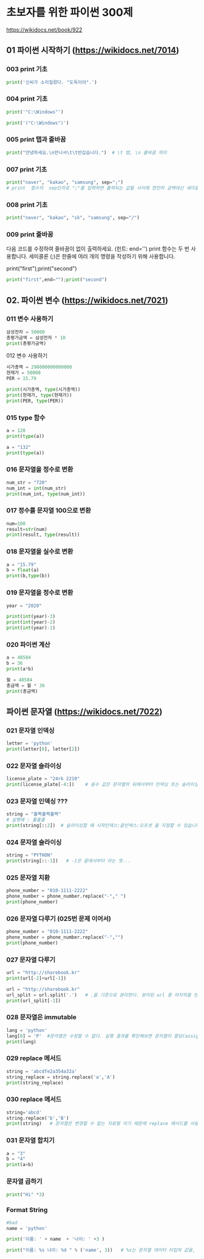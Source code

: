 # 초보자를 위한 파이썬 300제

https://wikidocs.net/book/922

## 01 파이썬 시작하기 (https://wikidocs.net/7014)

### 003 print 기초


```python
print('신씨가 소리질렀다. "도둑이야".')
```

### 004 print 기초


```python
print('"C:\Windows"')
```


```python
print('("C:\Windows")')
```

### 005 print 탭과 줄바꿈


```python
print("안녕하세요.\n만나서\t\t반갑습니다.")  # \t 텝, \n 줄바꿈 의미
```

### 007 print 기초


```python
print("naver", "kakao", "samsung", sep=";")  
# print  함수의  sep인자로 ";"를 입력하면 출력되는 값들 사이에 한칸의 공백대신 세미콜론이 출력된다.
```

### 008 print 기초


```python
print("naver", "kakao", "sk", "samsung", sep="/")
```

### 009 print 줄바꿈

다음 코드를 수정하여 줄바꿈이 없이 출력하세요. (힌트: end='') print 함수는 두 번 사용합니다. 세미콜론 (;)은 한줄에 여러 개의 명령을 작성하기 위해 사용합니다.

print("first");print("second")


```python
print("first",end="");print("second")
```

## 02. 파이썬 변수 (https://wikidocs.net/7021)

### 011 변수 사용하기


```python
삼성전자 = 50000
총평가금액 = 삼성전자 * 10
print(총평가금액)
```

012 변수 사용하기


```python
시가총액 = 298000000000000
현재가 = 50000
PER = 15.79

print(시가총액, type(시가총액))
print(현재가, type(현재가))
print(PER, type(PER))
```

### 015 type 함수


```python
a = 128
print(type(a))
```


```python
a = "132"
print(type(a))
```

### 016 문자열을 정수로 변환


```python
num_str = "720"
num_int = int(num_str)
print(num_int, type(num_int))
```

### 017 정수를 문자열 100으로 변환


```python
num=100
result=str(num)
print(result, type(result))
```

### 018 문자열을 실수로 변환


```python
a = "15.79"
b = float(a)
print(b,type(b))
```

### 019 문자열을 정수로 변환


```python
year = "2020"

print(int(year)-3)
print(int(year)-2)
print(int(year)-1)
```

### 020 파이썬 계산


```python
a = 48584
b = 36
print(a*b)
```


```python
월 = 48584
총금액 = 월 * 36
print(총금액)
```

## 파이썬 문자열 (https://wikidocs.net/7022)

### 021 문자열 인덱싱


```python
letter = 'python'
print(letter[0], letter[2])
```

### 022 문자열 슬라이싱


```python
license_plate = "24rk 2210"
print(license_plate[-4:])    # 음수 값은 문자열의 뒤에서부터 인덱싱 또는 슬라이싱함을 의미한다. 
```

### 023 문자열 인덱싱 ???


```python
string = "홀짝홀짝홀짝"
# 실행예 : 홀홀홀
print(string[::2])  # 슬라이싱할 떄 시작인덱스:끝인덱스:오프셋 을 지정할 수 있습니다.
```

### 024 문자열 슬라이싱


```python
string = "PYTHON"
print(string[::-1])   # -1은 끝에서부터 라는 뜻...
```

### 025  문자열 치환


```python
phone_number = "010-1111-2222"
phone_number = phone_number.replace("-"," ")
print(phone_number)
```

### 026 문자열 다루기 (025번 문제 이어서)


```python
phone_number = "010-1111-2222"
phone_number = phone_number.replace("-","")
print(phone_number)
```

### 027 문자열 다루기


```python
url = "http://sharebook.kr"
print(url[-2]+url[-1])   
```


```python
url = "http://sharebook.kr"
url_split = url.split('.')   # .을 기준으로 분리한다. 분리된 url 중 마지막을 인덱싱 하면 도메인만 출력 가능
print(url_split[-1])
```

### 028 문자열은 immutable


```python
lang = 'python'
lang[0] = 'P'  #문자열은 수정할 수 없다. 실행 결과를 확인해보면 문자열이 할당(assignment) 메서드를 지원하지 않음을 알 수 있다.
print(lang)
```

### 029 replace 메서드


```python
string = 'abcdfe2a354a32a'
string_replace = string.replace('a','A')
print(string_replace)
```

### 030 replace 메서드


```python
string='abcd'
string.replace('b','B')
print(string)   # 문자열은 변경할 수 없는 자료형 이기 때문에 replace 매서드를 사용하면 원본은 그대로 둔채로 변경된 새로운 문자열 객체를 리턴해준다.
```

### 031 문자열 합치기


```python
a = "3"
b = "4"
print(a+b)
```

### 문자열 곱하기


```python
print("Hi" *3)

```

### Format String


```python
#bad
name = 'python'

print('이름: ' + name  + '나이: ' +3 )

```


```python
print("이름: %s 나이: %d " % ('name', 3))   # %s는 문자열 데이터 타입의 값을, %d는 정수형 데이터 타입 값의 출력을 의미

```


```python

```
